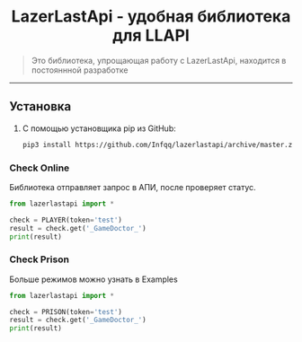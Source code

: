 <h1 align="center">LazerLastApi - удобная библиотека для LLAPI</h1>
    <blockquote>Это библиотека, упрощающая работу с LazerLastApi, находится в постояннной разработке</blockquote>
</p>
<hr>

## Установка
1) С помощью установщика pip из GitHub: 
   
   ```sh
   pip3 install https://github.com/Infqq/lazerlastapi/archive/master.zip --upgrade
   ```

### Check Online

Библиотека отправляет запрос в АПИ, после проверяет статус.

```python
from lazerlastapi import *

check = PLAYER(token='test')
result = check.get('_GameDoctor_')
print(result)
```

### Check Prison

Больше режимов можно узнать в Examples

```python
from lazerlastapi import *

check = PRISON(token='test')
result = check.get('_GameDoctor_')
print(result)
```
